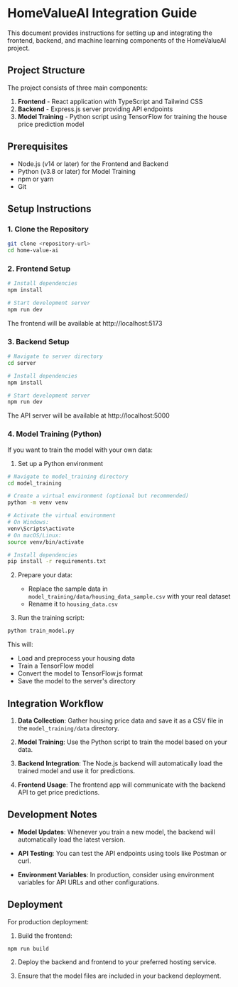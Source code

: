 
# HomeValueAI Integration Guide

This document provides instructions for setting up and integrating the frontend, backend, and machine learning components of the HomeValueAI project.

## Project Structure

The project consists of three main components:

1. **Frontend** - React application with TypeScript and Tailwind CSS
2. **Backend** - Express.js server providing API endpoints
3. **Model Training** - Python script using TensorFlow for training the house price prediction model

## Prerequisites

- Node.js (v14 or later) for the Frontend and Backend
- Python (v3.8 or later) for Model Training
- npm or yarn
- Git

## Setup Instructions

### 1. Clone the Repository

```bash
git clone <repository-url>
cd home-value-ai
```

### 2. Frontend Setup

```bash
# Install dependencies
npm install

# Start development server
npm run dev
```

The frontend will be available at http://localhost:5173

### 3. Backend Setup

```bash
# Navigate to server directory
cd server

# Install dependencies
npm install

# Start development server
npm run dev
```

The API server will be available at http://localhost:5000

### 4. Model Training (Python)

If you want to train the model with your own data:

1. Set up a Python environment
```bash
# Navigate to model_training directory
cd model_training

# Create a virtual environment (optional but recommended)
python -m venv venv

# Activate the virtual environment
# On Windows:
venv\Scripts\activate
# On macOS/Linux:
source venv/bin/activate

# Install dependencies
pip install -r requirements.txt
```

2. Prepare your data:
   - Replace the sample data in `model_training/data/housing_data_sample.csv` with your real dataset
   - Rename it to `housing_data.csv`

3. Run the training script:
```bash
python train_model.py
```

This will:
- Load and preprocess your housing data
- Train a TensorFlow model
- Convert the model to TensorFlow.js format
- Save the model to the server's directory

## Integration Workflow

1. **Data Collection**: Gather housing price data and save it as a CSV file in the `model_training/data` directory.

2. **Model Training**: Use the Python script to train the model based on your data.

3. **Backend Integration**: The Node.js backend will automatically load the trained model and use it for predictions.

4. **Frontend Usage**: The frontend app will communicate with the backend API to get price predictions.

## Development Notes

- **Model Updates**: Whenever you train a new model, the backend will automatically load the latest version.

- **API Testing**: You can test the API endpoints using tools like Postman or curl.

- **Environment Variables**: In production, consider using environment variables for API URLs and other configurations.

## Deployment

For production deployment:

1. Build the frontend:
```bash
npm run build
```

2. Deploy the backend and frontend to your preferred hosting service.

3. Ensure that the model files are included in your backend deployment.
